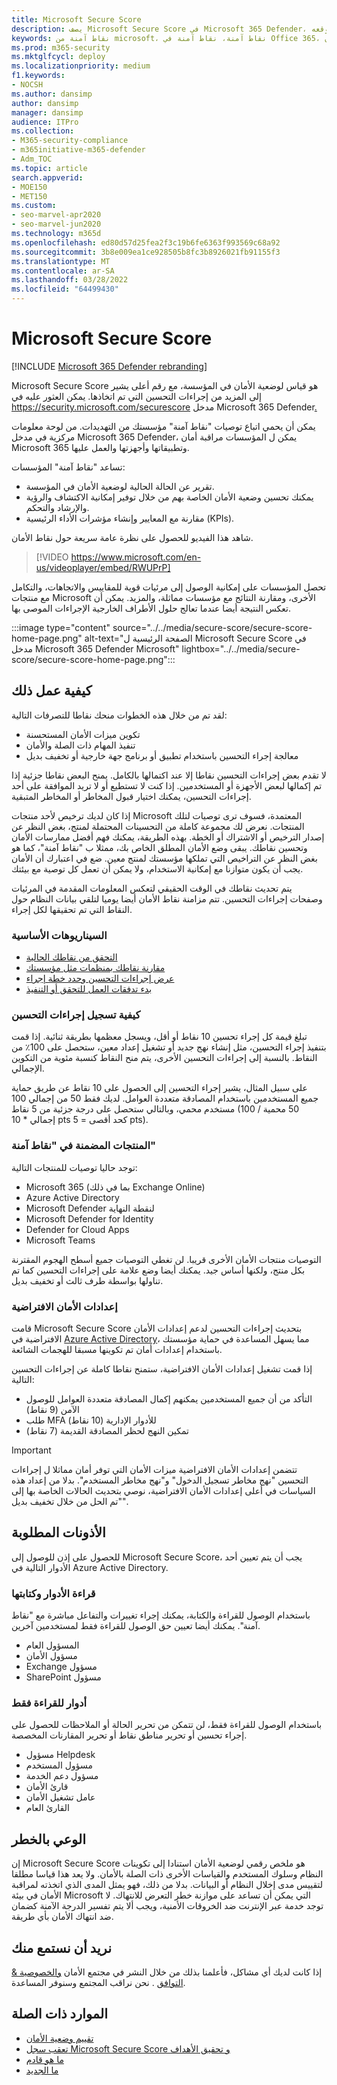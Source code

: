 ```yaml
---
title: Microsoft Secure Score
description: يصف Microsoft Secure Score في Microsoft 365 Defender، وكيفية تحسين وضع الأمان، وما يمكن لمسؤولي الأمان توقعه.
keywords: نقاط آمنة من microsoft، نقاط آمنة، نقاط آمنة في Office 365، نقاط أمان microsoft، Microsoft 365 Defender مدخل، إجراءات التحسين
ms.prod: m365-security
ms.mktglfcycl: deploy
ms.localizationpriority: medium
f1.keywords:
- NOCSH
ms.author: dansimp
author: dansimp
manager: dansimp
audience: ITPro
ms.collection:
- M365-security-compliance
- m365initiative-m365-defender
- Adm_TOC
ms.topic: article
search.appverid:
- MOE150
- MET150
ms.custom:
- seo-marvel-apr2020
- seo-marvel-jun2020
ms.technology: m365d
ms.openlocfilehash: ed80d57d25fea2f3c19b6fe6363f993569c68a92
ms.sourcegitcommit: 3b8e009ea1ce928505b8fc3b8926021fb91155f3
ms.translationtype: MT
ms.contentlocale: ar-SA
ms.lasthandoff: 03/28/2022
ms.locfileid: "64499430"
---
```

# <a name="microsoft-secure-score"></a>Microsoft Secure Score

[!INCLUDE [Microsoft 365 Defender rebranding](../includes/microsoft-defender.md)]

Microsoft Secure Score هو قياس لوضعية الأمان في المؤسسة، مع رقم أعلى يشير إلى المزيد من إجراءات التحسين التي تم اتخاذها. يمكن العثور عليه في https://security.microsoft.com/securescore مدخل Microsoft 365 Defender[.](microsoft-365-defender.md#the-microsoft-365-defender-portal)

يمكن أن يحمي اتباع توصيات "نقاط آمنة" مؤسستك من التهديدات. من لوحة معلومات مركزية في مدخل Microsoft 365 Defender، يمكن ل المؤسسات مراقبة أمان Microsoft 365 وتطبيقاتها وأجهزتها والعمل عليها.

تساعد "نقاط آمنة" المؤسسات:  

* تقرير عن الحالة الحالية لوضعية الأمان في المؤسسة.
* يمكنك تحسين وضعية الأمان الخاصة بهم من خلال توفير إمكانية الاكتشاف والرؤية والإرشاد والتحكم.  
* مقارنة مع المعايير وإنشاء مؤشرات الأداء الرئيسية (KPIs).

شاهد هذا الفيديو للحصول على نظرة عامة سريعة حول نقاط الأمان.
> [!VIDEO https://www.microsoft.com/en-us/videoplayer/embed/RWUPrP]

تحصل المؤسسات على إمكانية الوصول إلى مرئيات قوية للمقاييس والاتجاهات، والتكامل مع منتجات Microsoft الأخرى، ومقارنة النتائج مع مؤسسات مماثلة، والمزيد. يمكن أن تعكس النتيجة أيضا عندما تعالج حلول  الأطراف الخارجية الإجراءات الموصى بها.

:::image type="content" source="../../media/secure-score/secure-score-home-page.png" alt-text="الصفحة الرئيسية ل Microsoft Secure Score في مدخل Microsoft 365 Defender Microsoft" lightbox="../../media/secure-score/secure-score-home-page.png":::

## <a name="how-it-works"></a>كيفية عمل ذلك

لقد تم من خلال هذه الخطوات منحك نقاطا للتصرفات التالية:

- تكوين ميزات الأمان المستحسنة
- تنفيذ المهام ذات الصلة والأمان
- معالجة إجراء التحسين باستخدام تطبيق أو برنامج جهة خارجية أو تخفيف بديل

لا تقدم بعض إجراءات التحسين نقاطا إلا عند اكتمالها بالكامل. يمنح البعض نقاطا جزئية إذا تم إكمالها لبعض الأجهزة أو المستخدمين. إذا كنت لا تستطيع أو لا تريد الموافقة على أحد إجراءات التحسين، يمكنك اختيار قبول المخاطر أو المخاطر المتبقية.

إذا كان لديك ترخيص لأحد منتجات Microsoft المعتمدة، فسوف ترى توصيات لتلك المنتجات. نعرض لك مجموعة كاملة من التحسينات المحتملة لمنتج، بغض النظر عن إصدار الترخيص أو الاشتراك أو الخطة. بهذه الطريقة، يمكنك فهم أفضل ممارسات الأمان وتحسين نقاطك. يبقى وضع الأمان المطلق الخاص بك، ممثلا ب "نقاط آمنة"، كما هو بغض النظر عن التراخيص التي تملكها مؤسستك لمنتج معين. ضع في اعتبارك أن الأمان يجب أن يكون متوازنا مع إمكانية الاستخدام، ولا يمكن أن تعمل كل توصية مع بيئتك.

يتم تحديث نقاطك في الوقت الحقيقي لتعكس المعلومات المقدمة في المرئيات وصفحات إجراءات التحسين. تتم مزامنة نقاط الأمان أيضا يوميا لتلقي بيانات النظام حول النقاط التي تم تحقيقها لكل إجراء.

### <a name="key-scenarios"></a>السيناريوهات الأساسية

- [التحقق من نقاطك الحالية](microsoft-secure-score-improvement-actions.md#check-your-current-score)
- [مقارنة نقاطك بمنظمات مثل مؤسستك](microsoft-secure-score-history-metrics-trends.md#compare-your-score-to-organizations-like-yours)
- [عرض إجراءات التحسين وحدد خطة إجراء](microsoft-secure-score-improvement-actions.md#take-action-to-improve-your-score)
- [بدء تدفقات العمل للتحقق أو التنفيذ](microsoft-secure-score-improvement-actions.md#view-improvement-action-details)

### <a name="how-improvement-actions-are-scored"></a>كيفية تسجيل إجراءات التحسين

تبلغ قيمة كل إجراء تحسين 10 نقاط أو أقل، ويسجل معظمها بطريقة ثنائية. إذا قمت بتنفيذ إجراء التحسين، مثل إنشاء نهج جديد أو تشغيل إعداد معين، ستحصل على 100٪ من النقاط. بالنسبة إلى إجراءات التحسين الأخرى، يتم منح النقاط كنسبة مئوية من التكوين الإجمالي.

على سبيل المثال، يشير إجراء التحسين إلى الحصول على 10 نقاط عن طريق حماية جميع المستخدمين باستخدام المصادقة متعددة العوامل. لديك فقط 50 من إجمالي 100 مستخدم محمي، وبالتالي ستحصل على درجة جزئية من 5 نقاط (50 محمية / 100 إجمالي * 10 pts كحد أقصى = 5 pts).

### <a name="products-included-in-secure-score"></a>المنتجات المضمنة في "نقاط آمنة"

توجد حاليا توصيات للمنتجات التالية:

- Microsoft 365 (بما في ذلك Exchange Online)
- Azure Active Directory
- Microsoft Defender لنقطة النهاية
- Microsoft Defender for Identity
- Defender for Cloud Apps
- Microsoft Teams

التوصيات منتجات الأمان الأخرى قريبا. لن تغطي التوصيات جميع أسطح الهجوم المقترنة بكل منتج، ولكنها أساس جيد. يمكنك أيضا وضع علامة على إجراءات التحسين كما تم تناولها بواسطة طرف ثالث أو تخفيف بديل.

### <a name="security-defaults"></a>إعدادات الأمان الافتراضية

قامت Microsoft Secure Score بتحديث إجراءات التحسين لدعم إعدادات الأمان الافتراضية في [Azure Active Directory](/azure/active-directory/fundamentals/concept-fundamentals-security-defaults)، مما يسهل المساعدة في حماية مؤسستك باستخدام إعدادات أمان تم تكوينها مسبقا للهجمات الشائعة.

إذا قمت تشغيل إعدادات الأمان الافتراضية، ستمنح نقاطا كاملة عن إجراءات التحسين التالية:

- التأكد من أن جميع المستخدمين يمكنهم إكمال المصادقة متعددة العوامل للوصول الآمن (9 نقاط)
- طلب MFA للأدوار الإدارية (10 نقاط)
- تمكين النهج لحظر المصادقة القديمة (7 نقاط)

>[!IMPORTANT]
>تتضمن إعدادات الأمان الافتراضية ميزات الأمان التي توفر أمان مماثلا ل إجراءات التحسين "نهج مخاطر تسجيل الدخول" و"نهج مخاطر المستخدم". بدلا من إعداد هذه السياسات في أعلى إعدادات الأمان الافتراضية، نوصي بتحديث الحالات الخاصة بها إلى "تم الحل من خلال تخفيف بديل".

## <a name="required-permissions"></a>الأذونات المطلوبة

للحصول على إذن للوصول إلى Microsoft Secure Score، يجب أن يتم تعيين أحد الأدوار التالية في Azure Active Directory.

### <a name="read-and-write-roles"></a>قراءة الأدوار وكتابتها

باستخدام الوصول للقراءة والكتابة، يمكنك إجراء تغييرات والتفاعل مباشرة مع "نقاط آمنة". يمكنك أيضا تعيين حق الوصول للقراءة فقط لمستخدمين آخرين.

* المسؤول العام
* مسؤول الأمان
* Exchange مسؤول
* SharePoint مسؤول

### <a name="read-only-roles"></a>أدوار للقراءة فقط

باستخدام الوصول للقراءة فقط، لن تتمكن من تحرير الحالة أو الملاحظات للحصول على إجراء تحسين أو تحرير مناطق نقاط أو تحرير المقارنات المخصصة.

* مسؤول Helpdesk
* مسؤول المستخدم
* مسؤول دعم الخدمة
* قارئ الأمان
* عامل تشغيل الأمان
* القارئ العام

## <a name="risk-awareness"></a>الوعي بالخطر

إن Microsoft Secure Score هو ملخص رقمي لوضعية الأمان استنادا إلى تكوينات النظام وسلوك المستخدم والقياسات الأخرى ذات الصلة بالأمان. ولا يعد هذا قياسا مطلقا لتقييس مدى إخلال النظام أو البيانات. بدلا من ذلك، فهو يمثل المدى الذي اتخذته لمراقبة الأمان في بيئة Microsoft التي يمكن أن تساعد على موازنة خطر التعرض للانتهاك. لا توجد خدمة عبر الإنترنت ضد الخروقات الأمنية، ويجب ألا يتم تفسير الدرجة الآمنة كضمان ضد انتهاك الأمان بأي طريقة.

## <a name="we-want-to-hear-from-you"></a>نريد أن نستمع منك

إذا كانت لديك أي مشاكل، فأعلمنا بذلك من خلال النشر في مجتمع الأمان [والخصوصية & التوافق](https://techcommunity.microsoft.com/t5/Security-Privacy-Compliance/bd-p/security_privacy) . نحن نراقب المجتمع وسنوفر المساعدة.

## <a name="related-resources"></a>الموارد ذات الصلة

- [تقييم وضعية الأمان](microsoft-secure-score-improvement-actions.md)
- [تعقب سجل Microsoft Secure Score و تحقيق الأهداف](microsoft-secure-score-history-metrics-trends.md)
- [ما هو قادم](microsoft-secure-score-whats-coming.md)
- [ما الجديد](microsoft-secure-score-whats-new.md)
